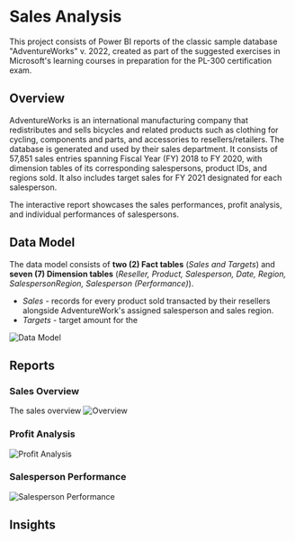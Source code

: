 
# Sales Analysis

This project consists of Power BI reports of the classic sample database "AdventureWorks" v. 2022, created as part of the suggested exercises in Microsoft's learning courses in preparation for the PL-300 certification exam.

## Overview

AdventureWorks is an international manufacturing company that redistributes and sells bicycles and related products such as clothing for cycling, components and parts, and accessories to resellers/retailers. The database is generated and used by their sales department. It consists of 57,851 sales entries spanning Fiscal Year (FY) 2018 to FY 2020, with dimension tables of its corresponding salespersons, product IDs, and regions sold. It also includes target sales for FY 2021 designated for each salesperson.

The interactive report showcases the sales performances, profit analysis, and individual performances of salespersons.

## Data Model

The data model consists of **two (2) Fact tables** (*Sales and Targets*) and **seven (7) Dimension tables** (*Reseller, Product, Salesperson, Date, Region, SalespersonRegion, Salesperson (Performance)*). 

- *Sales* - records for every product sold transacted by their resellers alongside AdventureWork's assigned salesperson and sales region.
- *Targets* - target amount for the 

![Data Model](https://github.com/keandrejimeno/portfolio/assets/173131794/09d280b1-0c81-402b-9e04-46718feb6074)
  

## Reports

### Sales Overview

The sales overview 
![Overview](https://github.com/keandrejimeno/portfolio/assets/173131794/21250680-262f-4bae-a9b0-f537cb771b8b)


### Profit Analysis

![Profit Analysis](https://github.com/keandrejimeno/portfolio/assets/173131794/ead85443-c0e1-4dbf-8fd5-dc1c34ec5648)


### Salesperson Performance

![Salesperson Performance](https://github.com/keandrejimeno/portfolio/assets/173131794/db0f72d3-0f70-4981-b464-e8d206197017)


## Insights 


